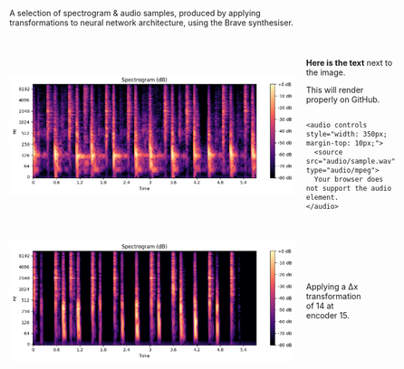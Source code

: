 <!-- Render the images and descriptions side by side -->

A selection of spectrogram & audio samples, produced by applying transformations to neural network architecture, using the Brave synthesiser. 

<div style="display: flex; align-items: center; margin-bottom: 40px; margin-top: 40px;">
  <img src="spectrograms/sample.png" alt="Example" style="width: 650px; margin-right: 20px;">

  <div style="display: flex; flex-direction: column; justify-content: center;">
    <div>
      <p><strong>Here is the text</strong> next to the image.</p>
      <p>This will render properly on GitHub.</p>
    </div>

    <audio controls style="width: 350px; margin-top: 10px;">
      <source src="audio/sample.wav" type="audio/mpeg">
      Your browser does not support the audio element.
    </audio>
  </div>
</div>

<div style="display: flex; align-items: center; margin-bottom: 40px; margin-top: 40px;">
  <img src="spectrograms/sample1.png" alt="Example" style="width: 650px; margin-right: 20px;">
  <div>
    <p>Applying a &Delta;x transformation of 14 at encoder 15.</p>
  </div>
</div>

